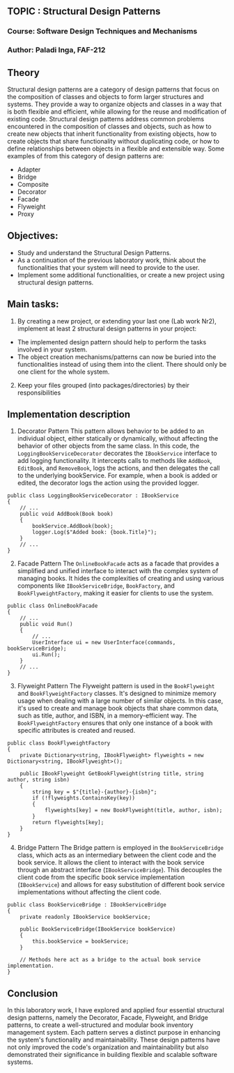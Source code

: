 ﻿## TOPIC : Structural Design Patterns
### Course: Software Design Techniques and Mechanisms
### Author: Paladi Inga, FAF-212

## Theory
Structural design patterns are a category of design patterns that focus on the composition of classes and objects to form larger structures and systems. They provide a way to organize objects and classes in a way that is both flexible and efficient, while allowing for the reuse and modification of existing code. Structural design patterns address common problems encountered in the composition of classes and objects, such as how to create new objects that inherit functionality from existing objects, how to create objects that share functionality without duplicating code, or how to define relationships between objects in a flexible and extensible way.
Some examples of from this category of design patterns are:
* Adapter
* Bridge
* Composite
* Decorator
* Facade
* Flyweight
* Proxy

## Objectives:
* Study and understand the Structural Design Patterns.
* As a continuation of the previous laboratory work, think about the functionalities that your system will need to provide to the user.
* Implement some additional functionalities, or create a new project using structural design patterns.


## Main tasks:
1.  By creating a new project, or extending your last one (Lab work Nr2), implement at least 2 structural design patterns in your project:

* The implemented design pattern should help to perform the tasks involved in your system.
* The object creation mechanisms/patterns can now be buried into the functionalities instead of using them into the client.
There should only be one client for the whole system.
2. Keep your files grouped (into packages/directories) by their responsibilities 


## Implementation description
1. Decorator Pattern
 This pattern allows behavior to be added to an individual object, either statically or dynamically, without affecting the behavior of other objects from the same class. In this code, the `LoggingBookServiceDecorator` decorates the `IBookService` interface to add logging functionality. It intercepts calls to methods like `AddBook`, `EditBook`, and `RemoveBook`, logs the actions, and then delegates the call to the underlying bookService. For example, when a book is added or edited, the decorator logs the action using the provided logger.
```
public class LoggingBookServiceDecorator : IBookService
{
    // ...
    public void AddBook(Book book)
    {
        bookService.AddBook(book);
        logger.Log($"Added book: {book.Title}");
    }
    // ...
}
```
2. Facade Pattern
The `OnlineBookFacade` acts as a facade that provides a simplified and unified interface to interact with the complex system of managing books.
It hides the complexities of creating and using various components like `IBookServiceBridge`, `BookFactory`, and `BookFlyweightFactory`, making it easier for clients to use the system. 
```
public class OnlineBookFacade
{
    // ...
    public void Run()
    {
        // ...
        UserInterface ui = new UserInterface(commands, bookServiceBridge);
        ui.Run();
    }
    // ...
}
```
3. Flyweight Pattern
The Flyweight pattern is used in the `BookFlyweight` and `BookFlyweightFactory` classes. It's designed to minimize memory usage when dealing with a large number of similar objects. In this case, it's used to create and manage book objects that share common data, such as title, author, and ISBN, in a memory-efficient way. The `BookFlyweightFactory` ensures that only one instance of a book with specific attributes is created and reused.
```
public class BookFlyweightFactory
{
    private Dictionary<string, IBookFlyweight> flyweights = new Dictionary<string, IBookFlyweight>();

    public IBookFlyweight GetBookFlyweight(string title, string author, string isbn)
    {
        string key = $"{title}-{author}-{isbn}";
        if (!flyweights.ContainsKey(key))
        {
            flyweights[key] = new BookFlyweight(title, author, isbn);
        }
        return flyweights[key];
    }
}
```
4. Bridge Pattern
The Bridge pattern is employed in the `BookServiceBridge` class, which acts as an intermediary between the client code and the book service. It allows the client to interact with the book service through an abstract interface (`IBookServiceBridge`). This decouples the client code from the specific book service implementation (`IBookService`) and allows for easy substitution of different book service implementations without affecting the client code.
```
public class BookServiceBridge : IBookServiceBridge
{
    private readonly IBookService bookService;

    public BookServiceBridge(IBookService bookService)
    {
        this.bookService = bookService;
    }

    // Methods here act as a bridge to the actual book service implementation.
}

```
## Conclusion
In this laboratory work, I have explored and applied four essential structural design patterns, namely the Decorator, Facade, Flyweight, and Bridge patterns, to create a well-structured and modular book inventory management system. Each pattern serves a distinct purpose in enhancing the system's functionality and maintainability. These design patterns have not only improved the code's organization and maintainability but also demonstrated their significance in building flexible and scalable software systems.